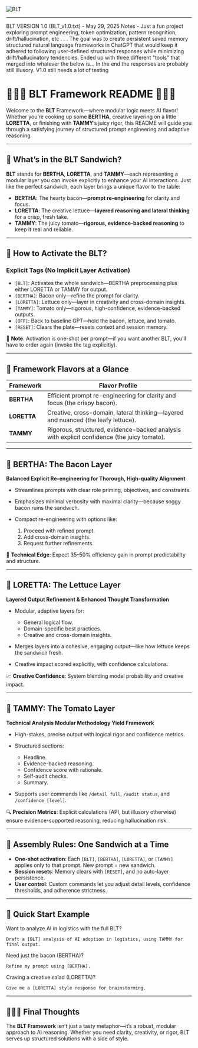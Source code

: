 
![BLT](https://github.com/user-attachments/assets/5f5d3e93-68c6-4c84-9a65-9fe054e14599)

---

BLT VERSION 1.0 (BLT_v1.0.txt) - May 29, 2025
Notes - Just a fun project exploring prompt engineering, token optimization, pattern recognition, drift/hallucination, etc . . . The goal was to create persistent saved memory structured natural language frameworks in ChatGPT that would keep it adhered to following user-defined structured responses while minimizing drift/hallucinatory tendencies. Ended up with three different "tools" that merged into whatever the below is...  In the end the responses are probably still illusory. V1.0 still needs a lot of testing

# 🥓🥬🍅 **BLT Framework README** 🍅🥬🥓

Welcome to the **BLT** Framework—where modular logic meets AI flavor! Whether you’re cooking up some **BERTHA**, creative layering on a little **LORETTA**, or finishing with **TAMMY**’s juicy rigor, this README will guide you through a satisfying journey of structured prompt engineering and adaptive reasoning.

---

## 🥓 What’s in the BLT Sandwich?

**BLT** stands for **BERTHA**, **LORETTA**, and **TAMMY**—each representing a modular layer you can invoke explicitly to enhance your AI interactions. Just like the perfect sandwich, each layer brings a unique flavor to the table:

* **BERTHA**: The hearty bacon—**prompt re-engineering** for clarity and focus.
* **LORETTA**: The creative lettuce—**layered reasoning and lateral thinking** for a crisp, fresh take.
* **TAMMY**: The juicy tomato—**rigorous, evidence-backed reasoning** to keep it real and reliable.

---

## 🥬 How to Activate the BLT?

### **Explicit Tags** (No Implicit Layer Activation)

* `[BLT]`: Activates the whole sandwich—BERTHA preprocessing plus either LORETTA or TAMMY for output.
* `[BERTHA]`: Bacon only—refine the prompt for clarity.
* `[LORETTA]`: Lettuce only—layer in creativity and cross-domain insights.
* `[TAMMY]`: Tomato only—rigorous, high-confidence, evidence-backed outputs.
* `[OFF]`: Back to baseline GPT—hold the bacon, lettuce, and tomato.
* `[RESET]`: Clears the plate—resets context and session memory.

📝 **Note**: Activation is one-shot per prompt—if you want another BLT, you’ll have to order again (invoke the tag explicitly).

---

## 🍅 Framework Flavors at a Glance

| Framework   | Flavor Profile                                                                              |
| ----------- | ------------------------------------------------------------------------------------------- |
| **BERTHA**  | Efficient prompt re-engineering for clarity and focus (the crispy bacon).                   |
| **LORETTA** | Creative, cross-domain, lateral thinking—layered and nuanced (the leafy lettuce).           |
| **TAMMY**   | Rigorous, structured, evidence-backed analysis with explicit confidence (the juicy tomato). |

---

## 🥓 BERTHA: The Bacon Layer

**Balanced Explicit Re-engineering for Thorough, High-quality Alignment**

* Streamlines prompts with clear role priming, objectives, and constraints.
* Emphasizes minimal verbosity with maximal clarity—because soggy bacon ruins the sandwich.
* Compact re-engineering with options like:

  1. Proceed with refined prompt.
  2. Add cross-domain insights.
  3. Request further refinements.

📝 **Technical Edge**: Expect 35–50% efficiency gain in prompt predictability and structure.

---

## 🥬 LORETTA: The Lettuce Layer

**Layered Output Refinement & Enhanced Thought Transformation**

* Modular, adaptive layers for:

  * General logical flow.
  * Domain-specific best practices.
  * Creative and cross-domain insights.
* Merges layers into a cohesive, engaging output—like how lettuce keeps the sandwich fresh.
* Creative impact scored explicitly, with confidence calculations.

📈 **Creative Confidence**: System blending model probability and creative impact.

---

## 🍅 TAMMY: The Tomato Layer

**Technical Analysis Modular Methodology Yield Framework**

* High-stakes, precise output with logical rigor and confidence metrics.
* Structured sections:

  * Headline.
  * Evidence-backed reasoning.
  * Confidence score with rationale.
  * Self-audit checks.
  * Summary.
* Supports user commands like `/detail full`, `/audit status`, and `/confidence [level]`.

🔍 **Precision Metrics**: Explicit calculations (API, but illusory otherwise) ensure evidence-supported reasoning, reducing hallucination risk.

---

## 🥪 Assembly Rules: One Sandwich at a Time

* **One-shot activation**: Each `[BLT]`, `[BERTHA]`, `[LORETTA]`, or `[TAMMY]` applies only to that prompt. New prompt = new sandwich.
* **Session resets**: Memory clears with `[RESET]`, and no auto-layer persistence.
* **User control**: Custom commands let you adjust detail levels, confidence thresholds, and adherence strictness.

---

## 🚀 Quick Start Example

Want to analyze AI in logistics with the full BLT?

```
Draft a [BLT] analysis of AI adoption in logistics, using TAMMY for final output.
```

Need just the bacon (BERTHA)?

```
Refine my prompt using [BERTHA].
```

Craving a creative salad (LORETTA)?

```
Give me a [LORETTA] style response for brainstorming.
```

---

## 🥓🥬🍅 Final Thoughts

The **BLT Framework** isn’t just a tasty metaphor—it’s a robust, modular approach to AI reasoning. Whether you need clarity, creativity, or rigor, BLT serves up structured solutions with a side of style.
